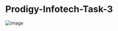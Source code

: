 # Prodigy-Infotech-Task-3

![image](https://github.com/user-attachments/assets/42b25be8-7173-4bdc-ad5c-4b2fc662d8ee)
